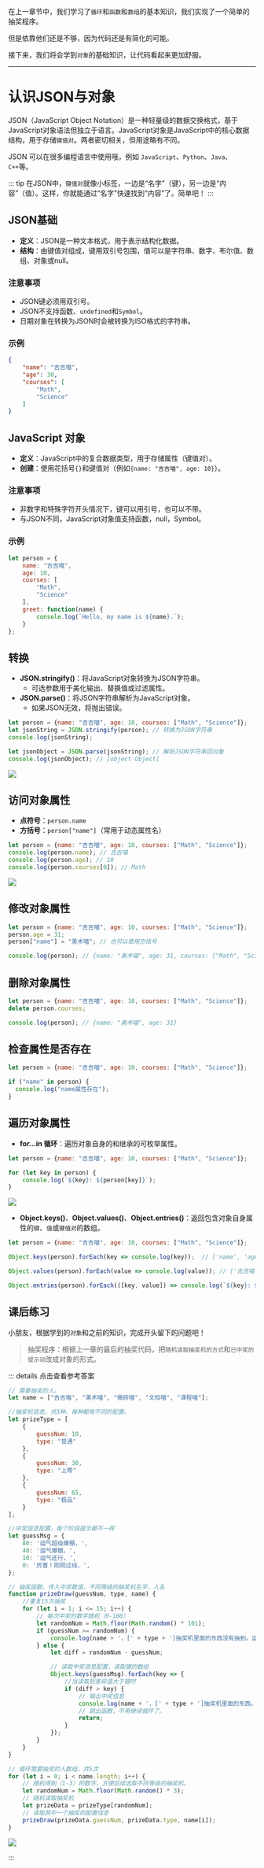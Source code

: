 


在上一章节中，我们学习了`循环`和`函数`和`数组`的基本知识，我们实现了一个简单的抽奖程序。

但是依靠他们还是不够，因为代码还是有简化的可能。

接下来，我们将会学到`对象`的基础知识，让代码看起来更加舒服。

---

# 认识JSON与对象

JSON（JavaScript Object Notation）是一种轻量级的数据交换格式，基于JavaScript对象语法但独立于语言。JavaScript对象是JavaScript中的核心数据结构，用于存储`键值对`。两者密切相关，但用途略有不同。


JSON 可以在很多编程语言中使用哦，例如 `JavaScript`、`Python`、`Java`、`C++`等。

::: tip
在JSON中，`键值对`就像小标签，一边是“名字”（键），另一边是“内容”（值）。这样，你就能通过“名字”快速找到“内容”了。简单吧！
:::

## JSON基础

- **定义**：JSON是一种文本格式，用于表示结构化数据。
- **结构**：由键值对组成，键用双引号包围，值可以是字符串、数字、布尔值、数组、对象或null。

### 注意事项

- JSON键必须用双引号。
- JSON不支持函数、`undefined`和`Symbol`。
- 日期对象在转换为JSON时会被转换为ISO格式的字符串。

### 示例

```json
{
    "name": "吉吉喵",
    "age": 30,
    "courses": [
        "Math",
        "Science"
    ]
}
```

## JavaScript 对象

- **定义**：JavaScript中的复合数据类型，用于存储属性（键值对）。
- **创建**：使用花括号`{}`和键值对（例如`{name: "吉吉喵", age: 10}`）。

### 注意事项

- 非数字和特殊字符开头情况下，键可以用引号，也可以不带。
- 与JSON不同，JavaScript对象值支持函数，null，Symbol。

### 示例

```javascript
let person = {
    name: "吉吉喵",
    age: 10,
    courses: [
        "Math",
        "Science"
    ],
    greet: function(name) {  
        console.log(`Hello, my name is ${name}.`);  
    }  
};
```


## 转换

- **JSON.stringify()**：将JavaScript对象转换为JSON字符串。
  - 可选参数用于美化输出、替换值或过滤属性。
- **JSON.parse()**：将JSON字符串解析为JavaScript对象。
  - 如果JSON无效，将抛出错误。



```javascript
let person = {name: "吉吉喵", age: 10, courses: ["Math", "Science"]};
let jsonString = JSON.stringify(person); // 转换为JSON字符串
console.log(jsonString);

let jsonObject = JSON.parse(jsonString); // 解析JSON字符串回对象
console.log(jsonObject); // [object Object]
```

![](/QQ20240924-171406.png)



## 访问对象属性

- **点符号**：`person.name`
- **方括号**：`person["name"]`（常用于动态属性名）



```javascript
let person = {name: "吉吉喵", age: 10, courses: ["Math", "Science"]};
console.log(person.name); // 吉吉喵
console.log(person.age); // 10
console.log(person.courses[0]); // Math
```

![](/QQ20240924-172610.png)

## 修改对象属性

```javascript
let person = {name: "吉吉喵", age: 10, courses: ["Math", "Science"]};
person.age = 31;
person["name"] = "美术喵"; // 也可以使用方括号

console.log(person); // {name: "美术喵", age: 31, courses: ["Math", "Science"]}
```

## 删除对象属性

```javascript
let person = {name: "吉吉喵", age: 10, courses: ["Math", "Science"]};
delete person.courses;

console.log(person); // {name: "美术喵", age: 31}
```

## 检查属性是否存在

```javascript
let person = {name: "吉吉喵", age: 10, courses: ["Math", "Science"]};

if ("name" in person) {
  console.log("name属性存在");
}
```

## 遍历对象属性

- **for...in 循环**：遍历对象自身的和继承的可枚举属性。

```javascript
let person = {name: "吉吉喵", age: 10, courses: ["Math", "Science"]};

for (let key in person) {
    console.log(`${key}: ${person[key]}`);
}
```

![](/QQ20240924-173120.png)


- **Object.keys()**、**Object.values()**、**Object.entries()**：返回包含对象自身属性的`键`、`值`或`键值对`的数组。

```javascript
let person = {name: "吉吉喵", age: 10, courses: ["Math", "Science"]};

Object.keys(person).forEach(key => console.log(key));  // ['name', 'age', 'courses']

Object.values(person).forEach(value => console.log(value)); // ['吉吉喵', 10, ['Math', 'Science']]

Object.entries(person).forEach(([key, value]) => console.log(`${key}: ${value}`));  // name: 吉吉喵, age: 10, courses: ['Math', 'Science']
```


## 课后练习

小朋友，根据学到的`对象`和之前的知识，完成开头留下的问题吧！

> 抽奖程序：根据上一章的最后的抽奖代码，把`随机读取抽奖机的方式`和`已中奖的提示词`改成对象的形式。

::: details 点击查看参考答案

```javascript
// 需要抽奖的人。
let name = ["吉吉喵", "美术喵", "搬砖喵", "文档喵", "课程喵"];

//抽奖机信息，共3种，每种都有不同的配置。
let prizeType = [
    {
        guessNum: 10,
        type: "普通"
    },
    {
        guessNum: 30,
        type: "上等"
    },
    {
        guessNum: 65,
        type: "极品"
    }
];

//中奖信息配置，每个阶段提示都不一样
let guessMsg = {
    80: '运气超级爆棚，',
    40: '运气爆棚，',
    10: '运气还行，',
    0: '厉害！刚刚过线，',
};

// 抽奖函数，传入中奖数值，不同等级的抽奖机名字，人名
function prizeDraw(guessNum, type, name) {
    //重复15次抽奖
    for (let i = 1; i <= 15; i++) {
        // 每次中奖的数字随机（0-100）
        let randomNum = Math.floor(Math.random() * 101);
        if (guessNum >= randomNum) {
            console.log(name + '，[' + type + ']抽奖机里面的东西没有抽到。运气差点，生成的数字是' + randomNum);
        } else {
            let diff = randomNum - guessNum;

            // 读取中奖信息配置，读取键的数组
            Object.keys(guessMsg).forEach(key => {
                //当读取到差异值大于键时
                if (diff > key) {
                    // 输出中奖信息
                    console.log(name + '，[' + type + ']抽奖机里面的东西。' + guessMsg[key] + '你中奖啦！生成的数字是' + randomNum);
                    // 跳出函数，不用继续循环了。
                    return;
                }
            });
        }
    }
}

// 循环需要抽奖的人数组，共5次
for (let i = 0; i < name.length; i++) {
    // 随机得到（1-3）的数字，方便后续选取不同等级的抽奖机。
    let randomNum = Math.floor(Math.random() * 3);
    // 随机读取抽奖机
    let prizeData = prizeType[randomNum];
    // 读取其中一个抽奖的配置信息
    prizeDraw(prizeData.guessNum, prizeData.type, name[i]);
}
```

![](/QQ20240924-175944.png)

::: 


